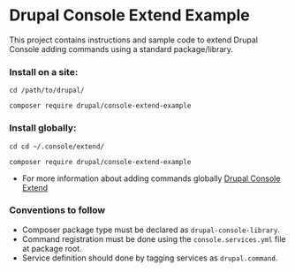# Drupal Console Extend Example

This project contains instructions and sample code to extend Drupal Console adding commands using a standard package/library.

### Install on a site:
```
cd /path/to/drupal/

composer require drupal/console-extend-example
```

### Install globally:
```
cd cd ~/.console/extend/

composer require drupal/console-extend-example
```
* For more information about adding commands globally [Drupal Console Extend](https://github.com/hechoendrupal/drupal-console-extend#drupal-console-extend)

### Conventions to follow
* Composer package type must be declared as `drupal-console-library`.   
* Command registration must be done using the `console.services.yml` file at package root.
* Service definition should done by tagging services as `drupal.command`.
